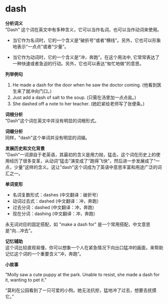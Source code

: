 # dash

**分析词义**  
"Dash" 这个词在英文中有多种含义，它可以当作名词，也可以当作动词来使用。

  

*   当它作为名词时，它的一个含义是“破折号”或者“横线”。另外，它也可以形象地表示“一点点”或者“少量”。
    
      
    
*   当它作为动词时，它的一个含义是“冲，奔跑”。在这个用法中, 它常常表达了一种快速或者急迫的行动。另外，它也可以表达“匆忙地做”的意思。
    
      
    

  

**列举例句**

  

1.  He made a dash for the door when he saw the doctor coming. (他看到医生来了就冲向门口。)
2.  Just add a dash of salt to the soup. (只需在汤里加一点点盐。)
3.  She dashed off a note to her teacher. (她赶紧给老师写了张便条。)

  

**词根分析**  
"Dash"这个词在英文中并没有明显的词根形式。

  

**词缀分析**  
同样，"dash"这个单词并没有明显的词缀。

  

**发展历史和文化背景**  
"Dash"一词源自于老英语，其最初的含义是用力抛，猛击。这个词在历史上的使用经历了很多变革，从动词“猛击”演变成了“跑得飞快”，然后进一步发展成了“一点，少量”这样的含义。这让"dash"这个词成为了英语中意思丰富和用途广泛的词汇之一。

  

**单词变形**

  

*   名词复数形式：dashes (中文翻译：破折号）
*   动词过去式：dashed (中文翻译：冲，奔跑）
*   过去分词：dashed (中文翻译：冲，奔跑）
*   现在分词：dashing (中文翻译：冲，奔跑）

  

永无词对应的固定搭配，如 "make a dash for" 是一个常用搭配，中文意思是“向...冲去”。

  

**记忆辅助**  
这个词比较直观易懂，你可以想象一个人在紧急情况下向出口猛冲的画面，来帮助记忆这个词的一个重要含义“冲，奔跑”。

  

**小故事**

  

"Molly saw a cute puppy at the park. Unable to resist, she made a dash for it, wanting to pet it."

  

“莫利在公园看到了一只可爱的小狗。她无法抗拒，猛地冲了过去，想要去抚摸它。”
